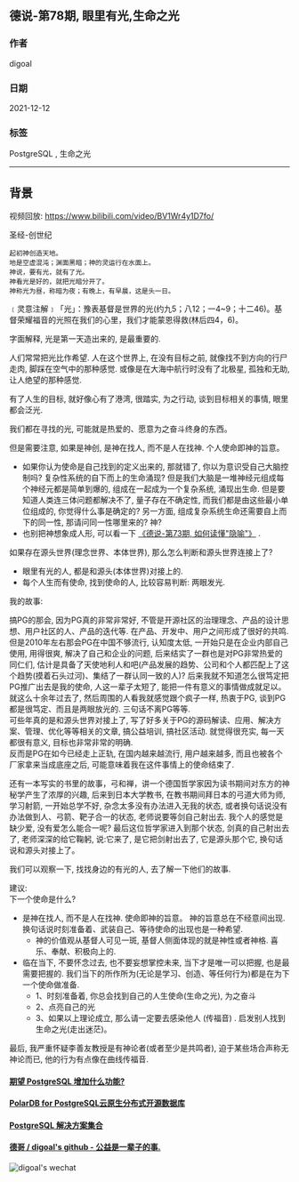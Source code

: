 ## 德说-第78期, 眼里有光,生命之光    
                              
### 作者                              
digoal                              
                              
### 日期                              
2021-12-12                           
                              
### 标签                           
PostgreSQL , 生命之光                
                            
----                            
                            
## 背景                            
视频回放: https://www.bilibili.com/video/BV1Wr4y1D7fo/    
  
  
圣经-创世纪  
```  
起初神创造天地。  
地是空虚混沌；渊面黑暗；神的灵运行在水面上。  
神说，要有光，就有了光。  
神看光是好的，就把光暗分开了。  
神称光为昼，称暗为夜；有晚上，有早晨，这是头一日。  
```  
  
﹝灵意注解﹞「光」：豫表基督是世界的光(约九5；八12；一4~9；十二46)。基督荣耀福音的光照在我们的心里，我们才能蒙恩得救(林后四4，6)。  
  
字面解释, 光是第一天造出来的, 是最重要的.   
  
人们常常把光比作希望.  人在这个世界上, 在没有目标之前, 就像找不到方向的行尸走肉, 脚踩在空气中的那种感觉. 或像是在大海中航行时没有了北极星, 孤独和无助, 让人绝望的那种感觉.      
  
有了人生的目标, 就好像心有了港湾, 很踏实, 为之行动, 谈到目标相关的事情, 眼里都会泛光.     
  
我们都在寻找的光, 可能就是热爱的、愿意为之奋斗终身的东西。    
  
但是需要注意, 如果是神创, 是神在找人, 而不是人在找神.   个人使命即神的旨意。     
- 如果你认为使命是自己找到的定义出来的, 那就错了, 你以为意识受自己大脑控制吗? 复杂性系统的自下而上的生命涌现? 但是我们大脑是一堆神经元组成每个神经元都是简单到爆的, 组成在一起成为一个复杂系统, 涌现出生命.  但是要知道人类连三体问题都解决不了, 量子存在不确定性, 而我们都是由这些最小单位组成的, 你觉得什么事是确定的?   另一方面, 组成复杂系统生命还需要自上而下的同一性, 那请问同一性哪里来的? 神?    
- 也别把神想象成人形, 可以看一下 [《德说-第73期, 如何读懂"隐喻"》](../202112/20211207_02.md) .     
  
如果存在源头世界(理念世界、本体世界), 那么怎么判断和源头世界连接上了?    
- 眼里有光的人, 都是和源头(本体世界)对接上的.     
- 每个人生而有使命, 找到使命的人, 比较容易判断: 两眼发光.     
  
我的故事:     
  
搞PG的那会, 因为PG真的非常非常好, 不管是开源社区的治理理念、产品的设计思想、用户社区的人、产品的迭代等.  在产品、开发中、用户之间形成了很好的共鸣.    
但是2010年左右那会PG在中国不够流行, 认知度太低, 一开始只是在企业内部自己使用, 用得很爽, 解决了自己和企业的问题, 后来结实了一群也是对PG非常热爱的同仁们, 估计是具备了天使地利人和吧(产品发展的趋势、公司和个人都匹配上了这个趋势(摸着石头过河)、集结了一群认同一致的人)? 后来我就不知道怎么很笃定把PG推广出去是我的使命, 人这一辈子太短了, 能把一件有意义的事情做成就足以。    
就这么十余年过去了, 然后周围的人看我就感觉跟个疯子一样, 热衷于PG, 谈到PG都是很笃定、而且是两眼放光的.  三句话不离PG等等.    
可些年真的是和源头世界对接上了, 写了好多关于PG的源码解读、应用、解决方案、管理、优化等等相关的文章, 搞公益培训, 搞社区活动.  就觉得很充实, 每一天都很有意义, 目标也非常非常的明确.    
反而是PG在如今已经走上正轨, 在国内越来越流行, 用户越来越多, 而且也被各个厂家拿来当成底座之后, 可能意味着我在这件事情上的使命结束了.    
  
还有一本写实的书里的故事，弓和禅，讲一个德国哲学家因为读书期间对东方的神秘学产生了浓厚的兴趣, 后来到日本大学教书, 在教书期间拜日本的弓道大师为师, 学习射箭, 一开始总学不好, 杂念太多没有办法进入无我的状态, 或者换句话说没有办法做到人、弓箭、靶子合一的状态, 老师说要等剑自己射出去. 我个人的感觉是缺少爱, 没有爱怎么能合一呢?  最后这位哲学家进入到那个状态, 剑真的自己射出去了, 老师深深的给它鞠躬, 说:它来了, 是它把剑射出去了, 它是源头那个它, 换句话说和源头对接上了。    
  
  
我们可以观察一下, 找找身边的有光的人, 去了解一下他们的故事.    
  
建议:   
下一个使命是什么?      
- 是神在找人, 而不是人在找神. 使命即神的旨意。 神的旨意总在不经意间出现.  换句话说时刻准备着、武装自己、等待使命的出现也是一种希望.      
    - 神的价值观从基督人可见一斑, 基督人侧面体现的就是神性或者神格. 喜乐、奉献、积极向上的.  
- 临在当下, 不要怀念过去, 也不要妄想掌控未来, 当下才是唯一可以把握, 也是最需要把握的. 我们当下的所作所为(无论是学习、创造、等任何行为)都是在为下一个使命做准备.        
    - 1、时刻准备着, 你总会找到自己的人生使命(生命之光), 为之奋斗     
    - 2、点亮自己的光     
    - 3、如果以上理论成立, 那么请一定要去感染他人 (传福音) . 启发别人找到生命之光(走出迷茫)。   
  
  
最后, 我严重怀疑李善友教授是有神论者(或者至少是共鸣者), 迫于某些场合声称无神论而已, 他的行为有点像在曲线传福音.    
  
  
    
  
#### [期望 PostgreSQL 增加什么功能?](https://github.com/digoal/blog/issues/76 "269ac3d1c492e938c0191101c7238216")
  
  
#### [PolarDB for PostgreSQL云原生分布式开源数据库](https://github.com/ApsaraDB/PolarDB-for-PostgreSQL "57258f76c37864c6e6d23383d05714ea")
  
  
#### [PostgreSQL 解决方案集合](https://yq.aliyun.com/topic/118 "40cff096e9ed7122c512b35d8561d9c8")
  
  
#### [德哥 / digoal's github - 公益是一辈子的事.](https://github.com/digoal/blog/blob/master/README.md "22709685feb7cab07d30f30387f0a9ae")
  
  
![digoal's wechat](../pic/digoal_weixin.jpg "f7ad92eeba24523fd47a6e1a0e691b59")
  
